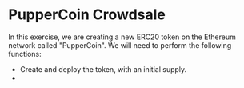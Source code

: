 # PupperCoin Crowdsale

In this exercise, we are creating a new ERC20 token on the Ethereum network called "PupperCoin".  We will need to perform the following functions:
  * Create and deploy the token, with an initial supply.
  * 
